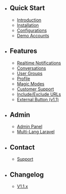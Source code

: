 - ## Quick Start
    - [Introduction](/{{route}}/{{version}}/introduction)
    - [Installation](/{{route}}/{{version}}/installation)
    - [Configurations](/{{route}}/{{version}}/configurations)
    - [Demo Accounts](/{{route}}/{{version}}/demo-accounts)

- ## Features
    - [Realtime Notifications](/{{route}}/{{version}}/features/realtime-notifications)
    - [Conversations](/{{route}}/{{version}}/features/conversations)
    - [User Groups](/{{route}}/{{version}}/features/user-groups)
    - [Profile](/{{route}}/{{version}}/features/profile)
    - [Magic Modes](/{{route}}/{{version}}/features/magic-modes)
    - [Customer Support](/{{route}}/{{version}}/features/customer-support)
    - [Include/Exclude URLs](/{{route}}/{{version}}/features/include-exclude-urls)
    - [External Button (v1.1)](/{{route}}/{{version}}/features/external-button)

- ## Admin
    - [Admin Panel](/{{route}}/{{version}}/admin/admin-panel)
    - [Multi-Lang Laravel](/{{route}}/{{version}}/admin/multi-language)
    

- ## Contact
    - [Support](/{{route}}/{{version}}/contact/support)
    
        
- ## Changelog
    - [V1.1.x](/{{route}}/{{version}}/changelog/V1.1.x)


